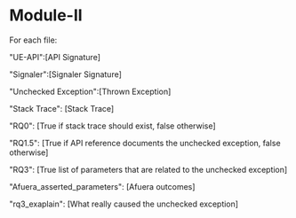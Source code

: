 # Module-II
For each file:

"UE-API":[API Signature]

"Signaler":[Signaler Signature]

"Unchecked Exception":[Thrown Exception]

"Stack Trace": [Stack Trace]

"RQ0": [True if stack trace should exist, false otherwise]

"RQ1.5": [True if API reference documents the unchecked exception, false otherwise]

"RQ3": [True list of parameters that are related to the unchecked exception]

"Afuera_asserted_parameters": [Afuera outcomes]

"rq3_exaplain": [What really caused the unchecked exception]
